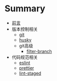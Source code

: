 # Summary

* [前言](README.md)
* 版本控制相关
  * [git](版本控制相关/git.md)
  * [husky](版本控制相关/husky.md)
  * git高级
    * [filter-branch](版本控制相关/git高级/filter-branch.md)
* 代码规范相关
  * [eslint](代码规范相关/eslint.md)
  * [prettier](代码规范相关/prettier.md)
  * [lint-staged](代码规范相关/lint-staged.md)
